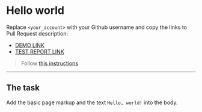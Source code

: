 # Hello world
Replace `<your_account>` with your Github username and copy the links to Pull Request description:
- [DEMO LINK](https://Bogdan-Kutasevich.github.io/layout_hello-world/)
- [TEST REPORT LINK](https://Bogdan-Kutasevich.github.io/layout_hello-world/report/html_report/)

> Follow [this instructions](https://mate-academy.github.io/layout_task-guideline/#how-to-solve-the-layout-tasks-on-github)
___

## The task 
Add the basic page markup and the text `Hello, world!` into the body.

